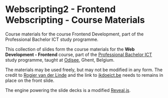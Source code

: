 # Webscripting2 - Frontend Webscripting - Course Materials

Course materials for the course Frontend Development, part of the Professional Bachelor ICT study programme.

This collection of slides form the course materials for the __Web Development - Frontend__ course, part of the [Professional Bachelor ICT](http://www.ikdoeict.be/) study programme, taught at [Odisee](http://www.odisee.be/), Ghent, Belgium.

The materials may be used freely, but may not be modified in any form. The credit to [Rogier van der Linde](mailto:rogier.vanderlinde@odisee.be) and the link to [ikdoeict.be](http://www.ikdoeict.be/) needs to remains in place on the front slide.

The engine powering the slide decks is a modified [Reveal.js](http://lab.hakim.se/reveal-js/). 
